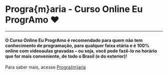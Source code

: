 #  Progra{m}aria - Curso Online Eu ProgrAmo  :heart:
---------------------
#### O Curso Online Eu ProgrAmo é recomendado para quem não tem conhecimento de programação, para qualquer faixa etária e é 100% online com videoaulas gravadas – ou seja, você pode fazê-lo no horário que for mais conveniente, de todo o Brasil (e do exterior)!

Para saber mais, acesse [Progra{m}aria](https://www.programaria.org/)


